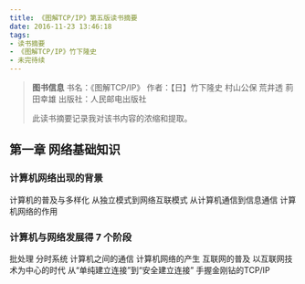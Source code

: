 ```yaml
---
title: 《图解TCP/IP》第五版读书摘要
date: 2016-11-23 13:46:18
tags:
- 读书摘要
- 《图解TCP/IP》竹下隆史
- 未完待续
---
```


> **图书信息**
> 书名：《图解TCP/IP》
> 作者：【日】竹下隆史 村山公保 荒井透 䓭田幸雄
> 出版社：人民邮电出版社
>
> 此读书摘要记录我对该书内容的浓缩和提取。

<!-- more -->

## 第一章 网络基础知识

### 计算机网络出现的背景

计算机的普及与多样化
从独立模式到网络互联模式
从计算机通信到信息通信
计算机网络的作用

### 计算机与网络发展得 7 个阶段

批处理
分时系统
计算机之间的通信
计算机网络的产生
互联网的普及
以互联网技术为中心的时代
从“单纯建立连接”到“安全建立连接”
手握金刚钻的TCP/IP
